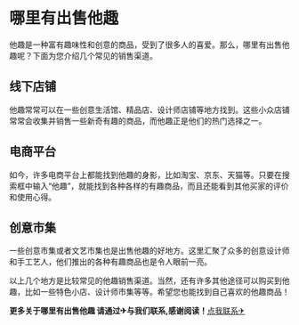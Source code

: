 # 哪里有出售他趣

他趣是一种富有趣味性和创意的商品，受到了很多人的喜爱。那么，哪里有出售他趣呢？下面为您介绍几个常见的销售渠道。

## 线下店铺
他趣常常可以在一些创意生活馆、精品店、设计师店铺等地方找到。这些小众店铺常常会收集并销售一些新奇有趣的商品，而他趣正是他们的热门选择之一。

## 电商平台
如今，许多电商平台上都能找到他趣的身影，比如淘宝、京东、天猫等。只要在搜索框中输入“他趣”，就能找到各种各样的有趣商品，而且还能看到其他买家的评价和使用心得。

## 创意市集
一些创意市集或者文艺市集也是出售他趣的好地方。这里汇聚了众多的创意设计师和手工艺人，他们推出的各种有趣商品也是令人眼前一亮。

以上几个地方是比较常见的他趣销售渠道。当然，还有许多其他途径可以购买到他趣，比如一些特色小店、设计师市集等等。希望您也能找到自己喜欢的他趣商品！

**更多关于哪里有出售他趣 请通过✈与我们联系,感谢阅读！**[点我联系✈](https://hk.G208.com)